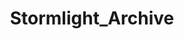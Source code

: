---
title: Stormlight_Archive
crosslinks:
- Cosmere
- cosmere
- Fantasy
- imaginarycosmere
- xkcd
- EarthPorn
- pics
- Art
- '2013'
- asoiaf
- FanTheories
- Malazan
- woahdude
- AMAAggregator
- interestingasfuck
- spaceporn
- latin
- whowouldwin
---